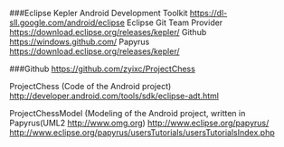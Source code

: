 ###Eclipse Kepler
Android Development Toolkit 	https://dl-sll.google.com/android/eclipse
Eclipse Git Team Provider		https://download.eclipse.org/releases/kepler/
Github							https://windows.github.com/
Papyrus							https://download.eclipse.org/releases/kepler/

###Github
https://github.com/zyixc/ProjectChess

ProjectChess (Code of the Android project) 
	http://developer.android.com/tools/sdk/eclipse-adt.html

ProjectChessModel (Modeling of the Android project, written in Papyrus(UML2 http://www.omg.org)
	http://www.eclipse.org/papyrus/
	http://www.eclipse.org/papyrus/usersTutorials/usersTutorialsIndex.php
